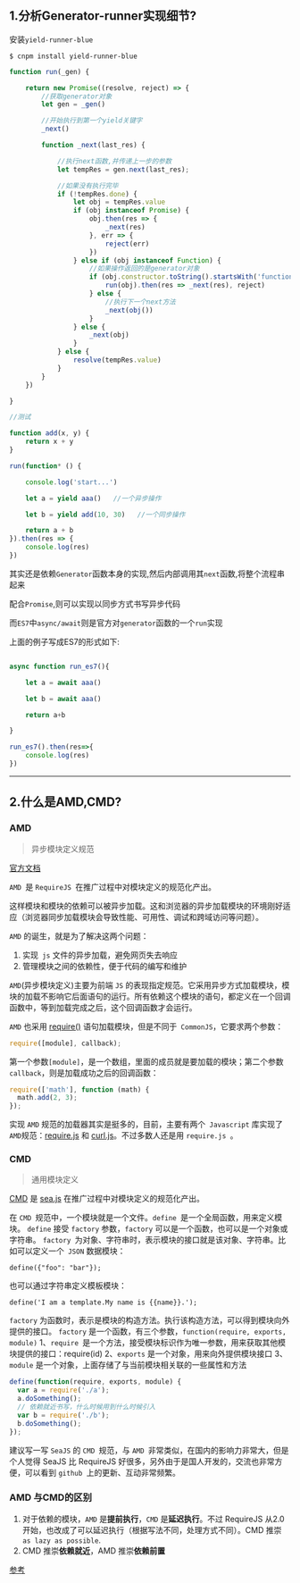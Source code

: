## 1.分析Generator-runner实现细节?

安装``yield-runner-blue ``

```shell
$ cnpm install yield-runner-blue 
```

```javascript
function run(_gen) {

    return new Promise((resolve, reject) => {
        //获取generator对象
        let gen = _gen()

        //开始执行到第一个yield关键字
        _next()

        function _next(last_res) {

            //执行next函数,并传递上一步的参数
            let tempRes = gen.next(last_res);

            //如果没有执行完毕
            if (!tempRes.done) {
                let obj = tempRes.value
                if (obj instanceof Promise) {
                    obj.then(res => {
                        _next(res)
                    }, err => {
                        reject(err)
                    })
                } else if (obj instanceof Function) {
                    //如果操作返回的是generator对象
                    if (obj.constructor.toString().startsWith('function GeneratorFunction()')) {
                        run(obj).then(res => _next(res), reject)
                    } else {
                        //执行下一个next方法
                        _next(obj())
                    }
                } else {
                    _next(obj)
                }
            } else {
                resolve(tempRes.value)
            }
        }
    })

}

//测试

function add(x, y) {
    return x + y
}

run(function* () {

    console.log('start...')

    let a = yield aaa()   //一个异步操作

    let b = yield add(10, 30)   //一个同步操作

    return a + b
}).then(res => {
    console.log(res)
})
```
其实还是依赖``Generator``函数本身的实现,然后内部调用其``next``函数,将整个流程串起来

配合``Promise``,则可以实现以同步方式书写异步代码

而``ES7``中``async/await``则是官方对``generator``函数的一个``run``实现

上面的例子写成ES7的形式如下:

```javascript

async function run_es7(){

    let a = await aaa()

    let b = await aaa()

    return a+b

}

run_es7().then(res=>{
    console.log(res)
})

```

---

## 2.什么是AMD,CMD?

### AMD

> 异步模块定义规范

[官方文档](https://github.com/amdjs/amdjs-api/wiki/AMD-%E4%B8%AD%E6%96%87%E7%89%88)

``AMD ``是 ``RequireJS ``在推广过程中对模块定义的规范化产出。

这样模块和模块的依赖可以被异步加载。这和浏览器的异步加载模块的环境刚好适应（浏览器同步加载模块会导致性能、可用性、调试和跨域访问等问题）。

``AMD`` 的诞生，就是为了解决这两个问题：

1. 实现`` js`` 文件的异步加载，避免网页失去响应
2. 管理模块之间的依赖性，便于代码的编写和维护

``AMD``(异步模块定义)主要为前端 ``JS`` 的表现指定规范。它采用异步方式加载模块，模块的加载不影响它后面语句的运行。所有依赖这个模块的语句，都定义在一个回调函数中，等到加载完成之后，这个回调函数才会运行。

``AMD`` 也采用 [require()](https://github.com/amdjs/amdjs-api/wiki/require) 语句加载模块，但是不同于`` CommonJS``，它要求两个参数：

```javascript
require([module], callback);
```

第一个参数``[module]``，是一个数组，里面的成员就是要加载的模块；第二个参数 ``callback``，则是加载成功之后的回调函数：

```javascript
require(['math'], function (math) {
  math.add(2, 3);
});
```

实现 ``AMD`` 规范的加载器其实是挺多的，目前，主要有两个`` Javascript`` 库实现了`` AMD ``规范：[require.js](https://github.com/requirejs/requirejs) 和 [curl.js](https://github.com/cujojs/curl)。不过多数人还是用 ``require.js ``。


### CMD

> 通用模块定义

[CMD](https://github.com/seajs/seajs/issues/277) 是 [sea.js](https://github.com/seajs/seajs) 在推广过程中对模块定义的规范化产出。 

在 ``CMD ``规范中，一个模块就是一个文件。``define ``是一个全局函数，用来定义模块。
``define`` 接受 ``factory`` 参数，``factory`` 可以是一个函数，也可以是一个对象或字符串。
``factory ``为对象、字符串时，表示模块的接口就是该对象、字符串。比如可以定义一个`` JSON`` 数据模块：

```
define({"foo": "bar"});
```

也可以通过字符串定义模板模块：

```
define('I am a template.My name is {{name}}.');
```

``factory`` 为函数时，表示是模块的构造方法。执行该构造方法，可以得到模块向外提供的接口。
``factory`` 是一个函数，有三个参数，``function(require, exports, module)``
1、``require ``是一个方法，接受模块标识作为唯一参数，用来获取其他模块提供的接口：require(id)
2、``exports`` 是一个对象，用来向外提供模块接口
3、``module`` 是一个对象，上面存储了与当前模块相关联的一些属性和方法

```javascript
define(function(require, exports, module) {
  var a = require('./a');
  a.doSomething();
  // 依赖就近书写，什么时候用到什么时候引入
  var b = require('./b');
  b.doSomething();
});
```

建议写一写 ``SeaJS`` 的 ``CMD ``规范，与 ``AMD ``非常类似，在国内的影响力非常大，但是个人觉得 SeaJS 比 RequireJS 好很多，另外由于是国人开发的，交流也非常方便，可以看到 ``github ``上的更新、互动非常频繁。

### AMD 与CMD的区别

1. 对于依赖的模块，``AMD`` 是**提前执行**，``CMD`` 是**延迟执行**。不过 RequireJS 从2.0开始，也改成了可以延迟执行（根据写法不同，处理方式不同）。CMD 推崇 ``as lazy as possible``.
2. CMD 推崇**依赖就近**，AMD 推崇**依赖前置**

[参考](https://neveryu.github.io/2017/03/20/amd-cmd/)